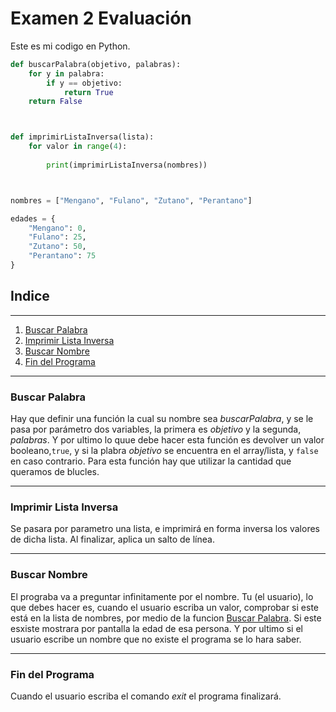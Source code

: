# Examen 2 Evaluación 

Este es mi codigo en Python. 

```python 
def buscarPalabra(objetivo, palabras):
    for y in palabra:
        if y == objetivo:
            return True
    return False



def imprimirListaInversa(lista):
    for valor in range(4):
        
        print(imprimirListaInversa(nombres))



nombres = ["Mengano", "Fulano", "Zutano", "Perantano"]

edades = {
    "Mengano": 0,
    "Fulano": 25,
    "Zutano": 50,
    "Perantano": 75
}
```

## Indice

---

1. [Buscar Palabra](#buscar-palabra)
2. [Imprimir Lista Inversa](#imprimir-lista-inversa)
3. [Buscar Nombre](#buscar-nombre)
4. [Fin del Programa](#fin-del-programa)

---



### Buscar Palabra 

Hay que definir una función la cual su nombre sea *buscarPalabra*, y se le pasa por parámetro dos variables, la primera es *objetivo* y la segunda, *palabras*. Y por ultimo lo quue debe hacer esta función es devolver un valor booleano,`true`, y si la plabra *objetivo* se encuentra en el array/lista, y `false` en caso contrario. Para esta función hay que utilizar la cantidad que queramos de blucles. 

--- 

### Imprimir Lista Inversa 

Se pasara por parametro una lista, e imprimirá en forma inversa los valores de dicha lista. Al finalizar, aplica un salto de línea. 

--- 

### Buscar Nombre 

El prograba va a preguntar infinitamente por el nombre. Tu (el usuario), lo que debes hacer es, cuando el usuario escriba un valor, comprobar si este está en la lista de nombres, por medio de la funcion [Buscar Palabra](#buscar-palabra). Si este esxiste mostrara por pantalla la edad de esa persona. Y por ultimo si el usuario escribe un nombre que no existe el programa se lo hara saber. 

---

### Fin del Programa 

Cuando el usuario escriba el comando *exit* el programa finalizará.